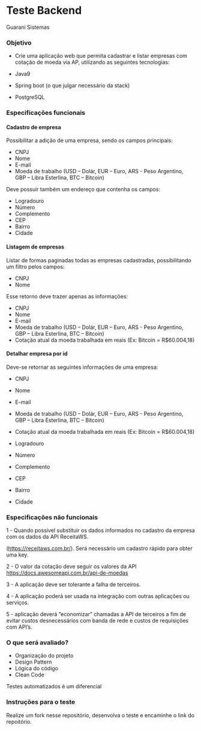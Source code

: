 # Teste Backend #

Guarani Sistemas

### Objetivo ###

* Crie uma aplicação web que permita cadastrar e listar empresas com cotação de moeda via AP, utilizando as seguintes tecnologias:

* Java9
* Spring boot (o que julgar necessário da stack)
* PostgreSQL

### Especificações funcionais ###

#### Cadastro de empresa ####

Possibilitar a adição de uma empresa, sendo os campos principais:

* CNPJ
* Nome
* E-mail
* Moeda de trabalho (USD – Dolár, EUR – Euro, ARS - Peso Argentino, GBP – Libra
Esterlina, BTC – Bitcoin)

Deve possuir também um endereço que contenha os campos: 

* Logradouro
* Número
* Complemento
* CEP
* Bairro
* Cidade

#### Listagem de empresas ####

Listar de formas paginadas todas as empresas cadastradas, possibilitando um filtro pelos campos:

* CNPJ
* Nome

Esse retorno deve trazer apenas as informações:

* CNPJ
* Nome
* E-mail
* Moeda de trabalho (USD – Dolár, EUR – Euro, ARS - Peso Argentino, GBP – Libra
Esterlina, BTC – Bitcoin)
* Cotação atual da moeda trabalhada em reais (Ex: Bitcoin = R$60.004,18)

#### Detalhar empresa por id ####

Deve-se retornar as seguintes informações de uma empresa:

* CNPJ
* Nome
* E-mail
* Moeda de trabalho (USD – Dolár, EUR – Euro, ARS - Peso Argentino, GBP – Libra
Esterlina, BTC – Bitcoin)
* Cotação atual da moeda trabalhada em reais (Ex: Bitcoin = R$60.004,18)


* Logradouro
* Número
* Complemento
* CEP
* Bairro
* Cidade

### Especificações não funcionais ###

1 - Quando possível substituir os dados informados no cadastro da empresa com os dados da API ReceitaWS.

(https://receitaws.com.br/). Será necessário um cadastro rápido para obter uma
key.

2 - O valor da cotação deve seguir os valores da API https://docs.awesomeapi.com.br/api-de-moedas


3 - A aplicação deve ser tolerante a falha de terceiros.

4 - A aplicação poderá ser usada na integração com outras aplicações ou serviços.

5 - aplicação deverá “economizar” chamadas a API de terceiros a fim de evitar
custos desnecessários com banda de rede e custos de requisições com API’s.


### O que será avaliado? ###

* Organização do projeto
* Design Pattern
* Lógica do código
* Clean Code

Testes automatizados é um diferencial


### Instruções para o teste ###

Realize um fork nesse repositório, desenvolva o teste e encaminhe o link do repoitório. 


